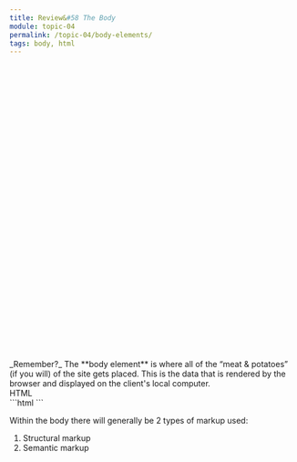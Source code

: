 ```yaml
---
title: Review&#58 The Body
module: topic-04
permalink: /topic-04/body-elements/
tags: body, html
---
```


<div class="divider-heading"></div>

<div class="lightbulb">
   <svg viewBox='0 0 64 64'>
     <g>
       <line x1='32' y1='16' x2='32' y2='0' />
       <line x1='41.40' y1='19.05' x2='50.80' y2='6.11' />
       <line x1='47.21' y1='27.05' x2='62.43' y2='22.11' />
       <line x1='47.21' y1='36.94' x2='62.43' y2='41.88' />
       <line x1='16.78' y1='36.94' x2='1.56' y2='41.88' />
       <line x1='16.78' y1='27.05' x2='1.56' y2='22.11' />
       <line x1='22.59' y1='19.05' x2='13.19' y2='6.11' />
     </g>
   </svg>

   <i class="far fa-lightbulb"></i>
   <i class="fas fa-lightbulb blink"></i>
</div>
_Remember?_ The **body element** is where all of the “meat & potatoes” (if you will) of the site gets placed. This is the data that is rendered by the browser and displayed on the client's local computer.


<div id="code-heading">HTML</div>
```html
<!DOCTYPE html>
<html lang="en">
  <head>
    <!-- Meta data and information about your site, not visible to visitors. -->
    <title>My Way-Cool Awesome Site!</title>
  </head>

  <body>
    <!-- My “Way-Cool Awesome Site” contents, visible to visitors. -->
  </body>
</html>
```


Within the body there will generally be 2 types of markup used:

1. Structural markup
2. Semantic markup
